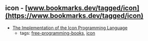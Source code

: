 icon - [www.bookmarks.dev/tagged/icon](https://www.bookmarks.dev/tagged/icon) 
---
* [The Implementation of the Icon Programming Language](http://www.cs.arizona.edu/icon/ibsale.htm)
    * tags: [free-programming-books](../tags/free-programming-books.md), [icon](../tags/icon.md)
